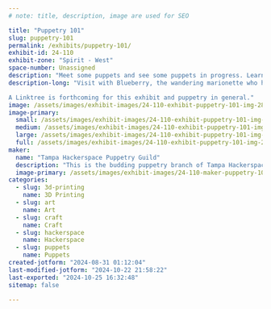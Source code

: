 ```yaml
---
# note: title, description, image are used for SEO

title: "Puppetry 101"
slug: puppetry-101
permalink: /exhibits/puppetry-101/
exhibit-id: 24-110
exhibit-zone: "Spirit - West"
space-number: Unassigned
description: "Meet some puppets and see some puppets in progress. Learn about what makes puppetry work!"
description-long: "Visit with Blueberry, the wandering marionette who has been making his way around Maker Faire Orlando since 2022. See puppets in the building process, and look at (and try!) mechanisms used to control marionettes. Get information about puppet building projects that you can try at home, and see examples of all the different types of puppets around the world to enjoy. Check out a few puppets that you may recognize from your childhood on a certain Street... and be sure to bring along a book for them to look book! Uh-huh!

A Linktree is forthcoming for this exhibit and puppetry in general."
image: /assets/images/exhibit-images/24-110-exhibit-puppetry-101-img-2812-large.jpeg
image-primary: 
  small: /assets/images/exhibit-images/24-110-exhibit-puppetry-101-img-2812-small.jpeg
  medium: /assets/images/exhibit-images/24-110-exhibit-puppetry-101-img-2812-medium.jpeg
  large: /assets/images/exhibit-images/24-110-exhibit-puppetry-101-img-2812-large.jpeg
  full: /assets/images/exhibit-images/24-110-exhibit-puppetry-101-img-2812-full.jpeg
maker: 
  name: "Tampa Hackerspace Puppetry Guild"
  description: "This is the budding puppetry branch of Tampa Hackerspace. Paula has been bringing puppets to Maker Faire Orlando for the past two years. She has taught puppetry for Cadet and Junior Girl Scouts, and she is primarily interested in designing and building marionettes from 3D printed figures... but there are many other interesting puppet types out there, too!"
  image-primary: /assets/images/exhibit-images/24-110-maker-puppetry-101-logo-tampa-hackerspace-2048-transparent-border-medium.png
categories: 
  - slug: 3d-printing
    name: 3D Printing
  - slug: art
    name: Art
  - slug: craft
    name: Craft
  - slug: hackerspace
    name: Hackerspace
  - slug: puppets
    name: Puppets
created-jotform: "2024-08-31 01:12:04"
last-modified-jotform: "2024-10-22 21:58:22"
last-exported: "2024-10-25 16:32:48"
sitemap: false

---
```

